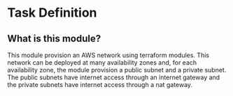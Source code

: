 # Task Definition

## What is this module?

This module provision an AWS network using terraform modules. This network can be deployed at many availability zones and, for each availability zone, the module provision a public subnet and a private subnet. The public subnets have internet access through an internet gateway and the private subnets have internet access through a nat gateway.